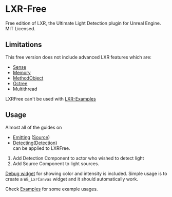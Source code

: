 # LXR-Free
Free edition of LXR, the Ultimate Light Detection plugin for Unreal Engine.<br>
MIT Licensed.

## Limitations
This free version does not include advanced LXR features which are:
- [Sense](https://docs.clusterfact.games/docs/LXR/Guides/Setup/Sensing)
- [Memory](https://docs.clusterfact.games/docs/LXR/Guides/Setup/Memory)
- [MethodObject](https://docs.clusterfact.games/docs/LXR/Guides/Setup/MethodObject)
- [Octree](https://docs.clusterfact.games/docs/LXR/Guides/Setup/Octree)
- Multithread

LXRFree can't be used with [LXR-Examples](https://github.com/zurra/LXR-Examples)

## Usage
Almost all of the guides on 
- [Emitting](https://docs.clusterfact.games/docs/LXR/Guides/Setup/Emitting) ([Source](https://docs.clusterfact.games/docs/LXR/Classes/Source)) 
- [Detecting](https://docs.clusterfact.games/docs/LXR/Guides/Setup/Detecting)([Detection](https://docs.clusterfact.games/docs/LXR/Classes/Detection))
<br> can be applied to LXRFree.

1. Add Detection Component to actor who wished to detect light
2. Add Source Component to light sources.

[Debug widget](https://docs.clusterfact.games/docs/LXR/Guides/Setup/Widget) for showing color and intensity is included.
Simple usage is to create a `WB_LxrCanvas` widget and it should automatically work.

Check [Examples](https://docs.clusterfact.games/docs/LXR/Guides/Examples) for some example usages.

